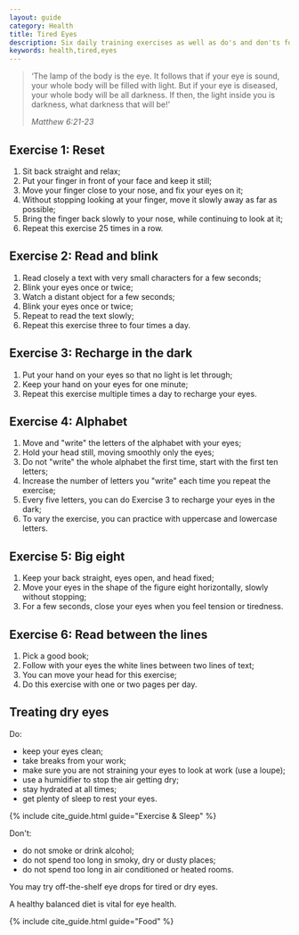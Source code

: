 ```yaml
---
layout: guide
category: Health
title: Tired Eyes
description: Six daily training exercises as well as do's and don'ts for tired eyes, crucial when peering at miniscule components for long periods of time.
keywords: health,tired,eyes
---
```


> ‘The lamp of the body is the eye. It follows that if your eye is sound, your whole body will be filled with light. But if your eye is diseased, your whole body will be all darkness. If then, the light inside you is darkness, what darkness that will be!’
>
> <cite>Matthew 6:21-23</cite>

## Exercise 1: Reset
1. Sit back straight and relax;
2. Put your finger in front of your face and keep it still;
3. Move your finger close to your nose, and fix your eyes on it;
4. Without stopping looking at your finger, move it slowly away as far as possible;
5. Bring the finger back slowly to your nose, while continuing to look at it;
6. Repeat this exercise 25 times in a row.

## Exercise 2: Read and blink
1. Read closely a text with very small characters for a few seconds;
2. Blink your eyes once or twice;
3. Watch a distant object for a few seconds;
4. Blink your eyes once or twice;
5. Repeat to read the text slowly;
6. Repeat this exercise three to four times a day.

## Exercise 3: Recharge in the dark
1. Put your hand on your eyes so that no light is let through;
2. Keep your hand on your eyes for one minute;
3. Repeat this exercise multiple times a day to recharge your eyes.

## Exercise 4: Alphabet
1. Move and "write" the letters of the alphabet with your eyes;
2. Hold your head still, moving smoothly only the eyes;
3. Do not "write" the whole alphabet the first time, start with the first ten letters;
4. Increase the number of letters you "write" each time you repeat the exercise;
5. Every five letters, you can do Exercise 3 to recharge your eyes in the dark;
6. To vary the exercise, you can practice with uppercase and lowercase letters.

## Exercise 5: Big eight
1. Keep your back straight, eyes open, and head fixed;
2. Move your eyes in the shape of the figure eight horizontally, slowly without stopping;
3. For a few seconds, close your eyes when you feel tension or tiredness.

## Exercise 6: Read between the lines
1. Pick a good book;
2. Follow with your eyes the white lines between two lines of text;
3. You can move your head for this exercise;
4. Do this exercise with one or two pages per day.

## Treating dry eyes
Do:
 - keep your eyes clean;
 - take breaks from your work;
 - make sure you are not straining your eyes to look at work (use a loupe);
 - use a humidifier to stop the air getting dry;
 - stay hydrated at all times;
 - get plenty of sleep to rest your eyes.
 
{% include cite_guide.html guide="Exercise & Sleep" %}
 
Don't:
 - do not smoke or drink alcohol;
 - do not spend too long in smoky, dry or dusty places;
 - do not spend too long in air conditioned or heated rooms.
 
You may try off-the-shelf eye drops for tired or dry eyes.

A healthy balanced diet is vital for eye health.

{% include cite_guide.html guide="Food" %}